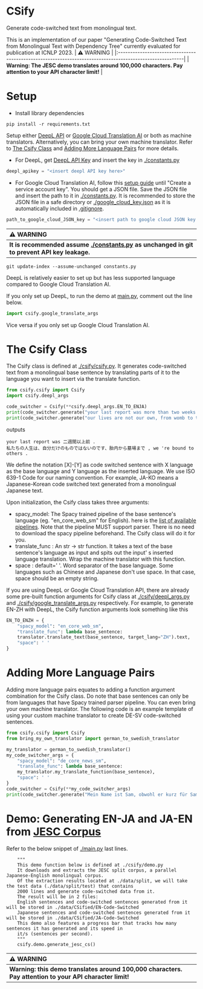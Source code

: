 CSify
======

Generate code-switched text from monolingual text.

This is an implementation of our paper "Generating Code-Switched Text from Monolingual Text with Dependency Tree"
currently evaluated for publication at ICNLP 2023.
| :warning: WARNING |
|:---------------------------------------------------------------------------------------------------------|
| **Warning: The JESC demo translates around 100,000 characters. Pay attention to your API character limit!** |

Setup
======

- Install library dependencies

```commandline
pip install -r requirements.txt
```

Setup either [DeepL API](https://www.deepl.com/pro-api?cta=header-pro-api)
or [Google Cloud Translation AI](https://cloud.google.com/translate) or both as machine translators.
Alternatively, you can bring your own machine translator. Refer to  [The Csify Class](#the-csify-class)
and [Adding More Language Pairs](#adding-more-language-pairs) for more details.


- For DeepL, get [DeepL API Key](https://www.deepl.com/en/docs-api) and insert the key
  in [./constants.py](./constants.py)

```python
deepl_apikey = "<insert deepl API key here>"
```

- For Google Cloud Translation AI, follow this [setup guide](https://cloud.google.com/translate/docs/setup) until
  "Create a service account key". You should get a JSON file. Save the JSON file and insert the path to it
  in [./constants.py](./constants.py). It is recommended to store the JSON file in a safe directory or
  [./google_cloud_key.json](./google_cloud_key.json) as it is automatically included in [.gitignore](./.gitignore).

```python
path_to_google_cloud_JSON_key = "<insert path to google cloud JSON key here>"
```
| :warning: WARNING |
|:---------------------------------------------------------------------------------------------------------|
| **It is recommended assume [./constants.py](./constants.py) as unchanged in git to prevent API key leakage.**|

```commandline
git update-index --assume-unchanged constants.py
```

DeepL is relatively easier to set up but has less supported language compared to Google Cloud Translation AI.

If you only set up DeepL, to run the demo at [main.py](main.py), comment out the line below.

```python
import csify.google_translate_args
```

Vice versa if you only set up Google Cloud Translation AI.

The Csify Class
======
The Csify class is defined at [./csify/csify.py](./csify/csify.py).
It generates code-switched text from a monolingual base sentence by translating parts of it
to the language you want to insert via the translate function.

```python
from csify.csify import Csify
import csify.deepl_args

code_switcher = Csify(**csify.deepl_args.EN_TO_ENJA)
print(code_switcher.generate("your last report was more than two weeks ago."))
print(code_switcher.generate("our lives are not our own, from womb to tomb, we're bound to others."))
```

outputs

```text
your last report was 二週間以上前 .
私たちの人生は、自分だけのものではないのです、胎内から墓場まで , we 're bound to others . 
```

We define the notation [X]-[Y] as code switched sentence with X language as the base language and Y language as the
inserted language.
We use ISO 639-1 Code for our naming convention. For example, JA-KO means a Japanese-Korean code switched text generated
from a monolingual Japanese text.

Upon initialization, the Csify class takes three arguments:

- spacy_model: The Spacy trained pipeline of the base sentence's language (eg. "en_core_web_sm" for English).
  here is the [list of available pipelines](https://spacy.io/models). Note that the pipeline MUST support parser.
  There is no need to download the spacy pipeline beforehand. The Csify class will do it for you.
- translate_func : An str -> str function. It takes a text of the base sentence's language as input and spits out the
  input'
  s
  inserted language translation. Wrap the machine translator with this function.
- space : default=' '. Word separator of the base language. Some languages such as Chinese and Japanese don't use
  space.
  In that case, space should be an empty string.

If you are using DeepL or Google Cloud Translation API,
there are already some pre-built function arguments for Csify class at [./csify/deepl_args.py](./csify/deepl_args.py)
and
[./csify/google_translate_args.py](./csify/deepl_args.py) respectively. For example, to generate EN-ZH with DeepL,
the Csify function arguments look something like this

```python
EN_TO_ENZH = {
    "spacy_model": "en_core_web_sm",
    "translate_func": lambda base_sentence:
    translator.translate_text(base_sentence, target_lang="ZH").text,
    "space": ' '
}
```

Adding More Language Pairs
======
Adding more language pairs equates to adding a function argument combination for the Csify class. Do note that
base sentences can only be from languages that have Spacy trained parser pipeline. You can even bring your own machine
translator. The following code is an example template of using your custom machine translator to create DE-SV
code-switched
sentences.

```python
from csify.csify import Csify
from bring_my_own_translator import german_to_swedish_translator

my_translator = german_to_swedish_translator()
my_code_switcher_args = {
    "spacy_model": "de_core_news_sm",
    "translate_func": lambda base_sentence:
    my_translator.my_translate_function(base_sentence),
    "space": ' '
}
code_switcher = Csify(**my_code_switcher_args)
print(code_switcher.generate("Mein Name ist Sam, obwohl er kurz für Samantha ist."))
```

Demo: Generating EN-JA and JA-EN from [JESC Corpus](https://nlp.stanford.edu/projects/jesc/index.html)
======
Refer to the below snippet of [./main.py](./main.py) last lines.

```text
    """
    This demo function below is defined at ./csify/demo.py
    It downloads and extracts the JESC split corpus, a parallel Japanese-English monolingual corpus.
    Of the extraction results located at ./data/split, we will take the test data (./data/split/test) that contains
    2000 lines and generate code-switched data from it.
    The result will be in 2 files:
    English sentences and code-switched sentences generated from it will be stored in ./data/CSified/EN-Code-Switched
    Japanese sentences and code-switched sentences generated from it will be stored in ./data/CSified/JA-Code-Switched
    This demo also features a progress bar that tracks how many sentences it has generated and its speed in 
    it/s (sentences per second).
    """
    csify.demo.generate_jesc_cs()
```

| :warning: WARNING                                                                                       |
|:--------------------------------------------------------------------------------------------------------|
| **Warning: this demo translates around 100,000 characters. Pay attention to your API character limit!** |
